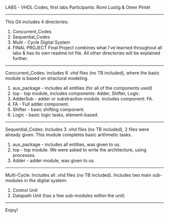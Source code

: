 LABS - VHDL Codes, first labs
Participants: Romi Lustig & Omer Pintel

----------------------------------

This Git includes 4 directories:
1. Concurrent_Codes
2. Sequential_Codes
3. Multi - Cycle Digital System
4. FINAL PROJECT
Final Project combines what I've learned throughout all labs & has its own readme.txt file. All other directories will be explained further.

----------------------------------
Concurrent_Codes:
includes 6 .vhd files (no TB included), where the basic module is based on stractural modeling.
1. aux_package - includes all entities (for all of the components used)
2. top - top module, includes components: Adder, Shifter, Logic.
3. AdderSub - adder or substraction module. Includes component: FA.
4. FA - Full adder component.
5. Shifter - basic shifting component.
6. Logic - basic logic tasks, element-based.

----------------------------------
Sequential_Codes:
Includes 3 .vhd files (no TB included), 2 files were already given. This module completes basic arithmetic tasks.
1. aux_package - includes all entities, was given to us.
2. top - top module. We were asked to write the architecture, using processes.
3. Adder - adder module, was given to us.

----------------------------------
Multi-Cycle:
Includes all .vhd files (no TB included). Includes two main sub-modules in the digital system:
1. Control Unit
2. Datapath Unit (has a few sub-modules within the unit)
----------------------------------

Enjoy!
